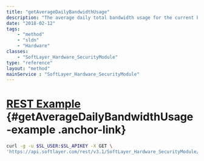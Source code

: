 ```yaml
---
title: "getAverageDailyBandwidthUsage"
description: "The average daily total bandwidth usage for the current billing cycle."
date: "2018-02-12"
tags:
    - "method"
    - "sldn"
    - "Hardware"
classes:
    - "SoftLayer_Hardware_SecurityModule"
type: "reference"
layout: "method"
mainService : "SoftLayer_Hardware_SecurityModule"
---
```


# [REST Example](#getAverageDailyBandwidthUsage-example) <a href="/article/rest/"><i class="fas fa-question"></i></a> {#getAverageDailyBandwidthUsage-example .anchor-link} 
```bash
curl -g -u $SL_USER:$SL_APIKEY -X GET \
'https://api.softlayer.com/rest/v3.1/SoftLayer_Hardware_SecurityModule/{SoftLayer_Hardware_SecurityModuleID}/getAverageDailyBandwidthUsage'
```
